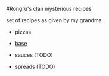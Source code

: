 #Rongru's clan mysterious recipes

set of recipes as given by my grandma.

- pizzas 
 - [base](/pizzas/base.md)

- sauces (TODO)
- spreads (TODO)




